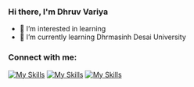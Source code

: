 ### Hi there, I'm Dhruv Variya 
- 👀 I’m interested in learning
- 🌱 I’m currently learning Dhrmasinh Desai University




### Connect with me:

[![My Skills](https://skillicons.dev/icons?i=github&perline=3)](https://github.com/Dhruv-Variya)
[![My Skills](https://skillicons.dev/icons?i=linkedin&perline=3)](https://www.linkedin.com/in/dhruv-variya-a8378a215/)
[![My Skills](https://skillicons.dev/icons?i=instagram&perline=3)](https://www.instagram.com/dhruv_variya__/)



<!---
Dhruv-Variya/Dhruv-Variya is a ✨ special ✨ repository because its `README.md` (this file) appears on your GitHub profile.
You can click the Preview link to take a look at your changes.
--->
